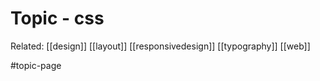 # Topic - css

Related:
[[design]]
[[layout]]
[[responsivedesign]]
[[typography]]
[[web]]

#topic-page 